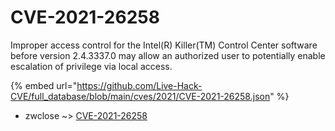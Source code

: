 # CVE-2021-26258

Improper access control for the Intel(R) Killer(TM) Control Center software before version 2.4.3337.0 may allow an authorized user to potentially enable escalation of privilege via local access.

{% embed url="https://github.com/Live-Hack-CVE/full_database/blob/main/cves/2021/CVE-2021-26258.json" %}


* zwclose ~> [CVE-2021-26258](https://www.alice-snow.ru/2021/database/cve-2021-26258/cve-2021-26258-zwclose)